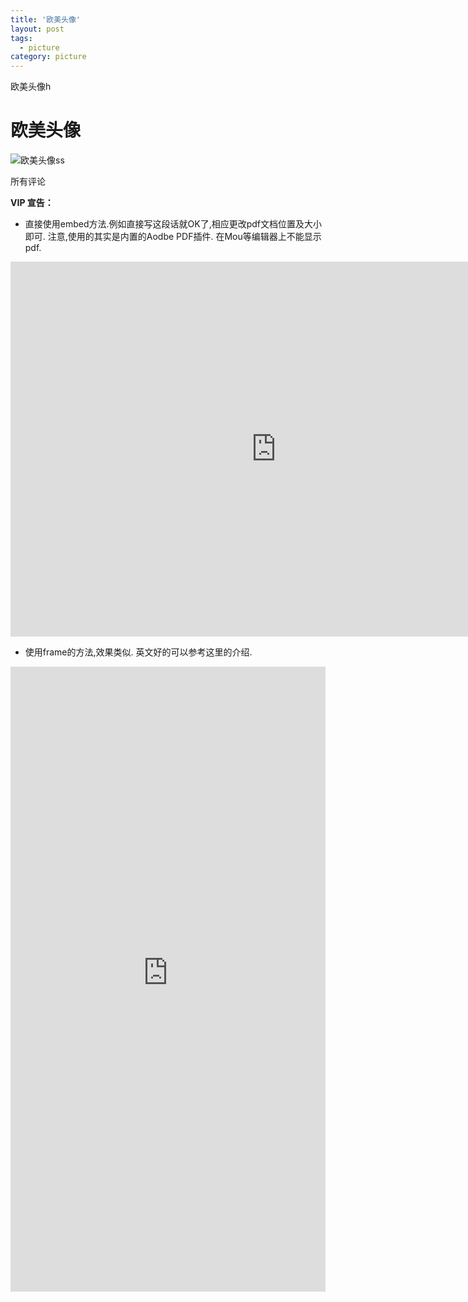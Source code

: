 ```yaml
---
title: '欧美头像'
layout: post
tags:
  - picture
category: picture
---
```

欧美头像h 

<!--more-->

# 欧美头像

![欧美头像ss](https://n.sinaimg.cn/default/1_img/upload/3933d981/700/w900h600/20190604/e7d5-hxyuaph1376688.jpg)

所有评论

**VIP 宣告：**
* 直接使用embed方法.例如直接写这段话就OK了,相应更改pdf文档位置及大小即可. 注意,使用的其实是内置的Aodbe PDF插件. 在Mou等编辑器上不能显示pdf.
<center><embed src="https://lucaswang0.covid.dynv6.net/files/house.pdf" width="850" height="600"></center>


* 使用frame的方法,效果类似. 英文好的可以参考这里的介绍.
<iframe src="https://lucaswang0.covid.dynv6.net/files/house.pdf" style="width:100%; height:1000px;" frameborder="0"></iframe>